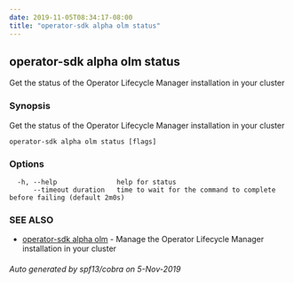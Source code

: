 ```yaml
---
date: 2019-11-05T08:34:17-08:00
title: "operator-sdk alpha olm status"
---
```

## operator-sdk alpha olm status

Get the status of the Operator Lifecycle Manager installation in your cluster

### Synopsis

Get the status of the Operator Lifecycle Manager installation in your cluster

```
operator-sdk alpha olm status [flags]
```

### Options

```
  -h, --help               help for status
      --timeout duration   time to wait for the command to complete before failing (default 2m0s)
```

### SEE ALSO

* [operator-sdk alpha olm](operator-sdk_alpha_olm)	 - Manage the Operator Lifecycle Manager installation in your cluster

###### Auto generated by spf13/cobra on 5-Nov-2019

